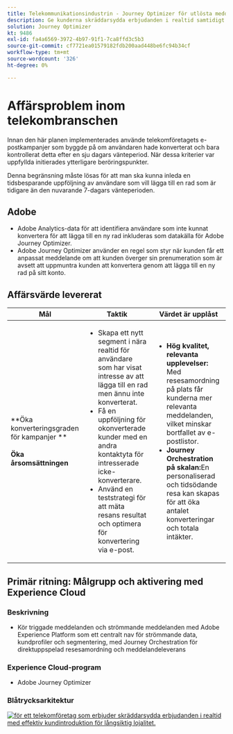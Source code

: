 ```yaml
---
title: Telekommunikationsindustrin - Journey Optimizer för utlösta meddelanden
description: Ge kunderna skräddarsydda erbjudanden i realtid samtidigt som ni effektivt kan introducera nya kunder för långsiktig lojalitet.
solution: Journey Optimizer
kt: 9486
exl-id: fa4a6569-3972-4b97-91f1-7ca8ffd3c5b3
source-git-commit: cf7721ea01579182fdb200aad448be6fc94b34cf
workflow-type: tm+mt
source-wordcount: '326'
ht-degree: 0%

---
```


# Affärsproblem inom telekombranschen

Innan den här planen implementerades använde telekomföretagets e-postkampanjer som byggde på om användaren hade konverterat och bara kontrollerat detta efter en sju dagars vänteperiod. När dessa kriterier var uppfyllda initierades ytterligare beröringspunkter.

Denna begränsning måste lösas för att man ska kunna inleda en tidsbesparande uppföljning av användare som vill lägga till en rad som är tidigare än den nuvarande 7-dagars vänteperioden.

## Adobe

* Adobe Analytics-data för att identifiera användare som inte kunnat konvertera för att lägga till en ny rad inkluderas som datakälla för Adobe Journey Optimizer.
* Adobe Journey Optimizer använder en regel som styr när kunden får ett anpassat meddelande om att kunden överger sin prenumeration som är avsett att uppmuntra kunden att konvertera genom att lägga till en ny rad på sitt konto.

## Affärsvärde levererat

| Mål | Taktik | Värdet är upplåst |
|---|---|---|
| **Öka konverteringsgraden för kampanjer **<br></br>**Öka årsomsättningen**</ul> | <ul><li>Skapa ett nytt segment i nära realtid för användare som har visat intresse av att lägga till en rad men ännu inte konverterat.</li><li>Få en uppföljning för okonverterade kunder med en andra kontaktyta för intresserade icke-konverterare. </li><li>Använd en teststrategi för att mäta resans resultat och optimera för konvertering via e-post.</li></ul> | <ul><li><strong>Hög kvalitet, relevanta upplevelser:</strong> Med resesamordning på plats får kunderna mer relevanta meddelanden, vilket minskar bortfallet av e-postlistor.</li><li><strong>Journey Orchestration på skalan:</strong>En personaliserad och tidsödande resa kan skapas för att öka antalet konverteringar och totala intäkter.</li></ul> |

## Primär ritning: Målgrupp och aktivering med Experience Cloud

### Beskrivning

<ul><li>Kör triggade meddelanden och strömmande meddelanden med Adobe Experience Platform som ett centralt nav för strömmande data, kundprofiler och segmentering, med Journey Orchestration för direktuppspelad resesamordning och meddelandeleverans</li></ul>

### Experience Cloud-program

<ul><li>Adobe Journey Optimizer</li></ul>

### Blåtrycksarkitektur

<a href="https://experienceleague.adobe.com/docs/blueprints-learn/architecture/customer-journeys/journey-optimizer.html?lang=en"><img alt="för ett telekomföretag som erbjuder skräddarsydda erbjudanden i realtid med effektiv kundintroduktion för långsiktig lojalitet." src="https://experienceleague.adobe.com/docs/blueprints-learn/assets/ajo-architecture.svg"/></a>

